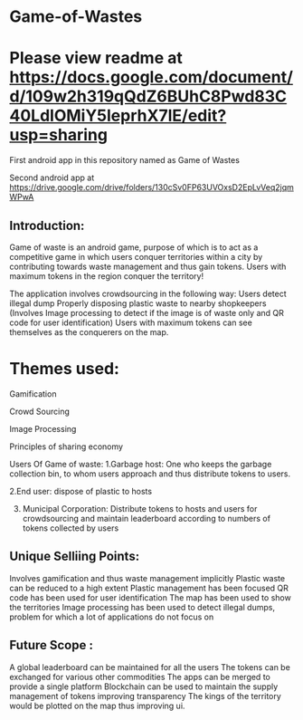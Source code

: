 # Game-of-Wastes

# Please view readme at https://docs.google.com/document/d/109w2h319qQdZ6BUhC8Pwd83C40LdlOMiY5leprhX7lE/edit?usp=sharing

First android app in this repository named as Game of Wastes

Second android app at https://drive.google.com/drive/folders/130cSv0FP63UVOxsD2EpLvVeq2jqmWPwA

## Introduction:

Game of waste is an android game, purpose of which is to act as a competitive game in which users conquer territories within a city by contributing towards waste management and thus gain tokens. Users with maximum tokens in the region conquer the territory!

The application involves crowdsourcing in the following way:
Users detect illegal dump
Properly disposing plastic waste to nearby shopkeepers
(Involves Image processing to detect if the image is of waste only and QR code for user identification)
Users with maximum tokens can see themselves as the conquerers on the map.

# Themes used:

Gamification

Crowd Sourcing

Image Processing

Principles of sharing economy


Users Of Game of waste:
1.Garbage host: One who keeps the garbage collection bin, to whom users approach and thus distribute tokens to users.

2.End user: dispose of plastic to hosts

3. Municipal Corporation: Distribute tokens to hosts and users for crowdsourcing and maintain leaderboard according to numbers of tokens collected by users



## Unique Selliing Points:
Involves gamification and thus waste management implicitly
Plastic waste can be reduced to a high extent
Plastic management has been focused
QR code has been used for user identification
The map has been used to show the territories
Image processing has been used to detect illegal dumps, problem for which a lot of applications do not focus on

## Future Scope :

A global leaderboard can be maintained for all the users
The tokens can be exchanged for various other commodities 
The apps can be merged to provide a single platform
Blockchain can be used to maintain the supply management of tokens improving transparency
The kings of the territory would be plotted on the map thus improving ui.

